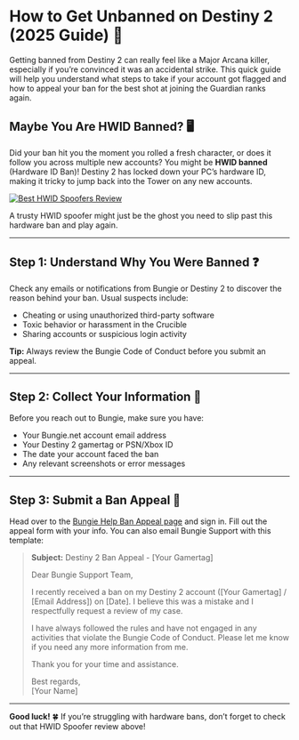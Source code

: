 # How to Get Unbanned on Destiny 2 (2025 Guide) 🌟

Getting banned from Destiny 2 can really feel like a Major Arcana killer, especially if you’re convinced it was an accidental strike. This quick guide will help you understand what steps to take if your account got flagged and how to appeal your ban for the best shot at joining the Guardian ranks again.

## Maybe You Are HWID Banned? 🖥️

Did your ban hit you the moment you rolled a fresh character, or does it follow you across multiple new accounts? You might be **HWID banned** (Hardware ID Ban)! Destiny 2 has locked down your PC’s hardware ID, making it tricky to jump back into the Tower on any new accounts.

[![Best HWID Spoofers Review](https://img.shields.io/badge/Best%20HWID%20Spoofers-Read%20Review-brightgreen?style=for-the-badge&logo=origin)](https://hwid-spoofer.mystrikingly.com/)

A trusty HWID spoofer might just be the ghost you need to slip past this hardware ban and play again.

---

## Step 1: Understand Why You Were Banned ❓

Check any emails or notifications from Bungie or Destiny 2 to discover the reason behind your ban. Usual suspects include:
- Cheating or using unauthorized third-party software  
- Toxic behavior or harassment in the Crucible  
- Sharing accounts or suspicious login activity  

**Tip:** Always review the Bungie Code of Conduct before you submit an appeal.

---

## Step 2: Collect Your Information 📝

Before you reach out to Bungie, make sure you have:
- Your Bungie.net account email address  
- Your Destiny 2 gamertag or PSN/Xbox ID  
- The date your account faced the ban  
- Any relevant screenshots or error messages  

---

## Step 3: Submit a Ban Appeal 📧

Head over to the [Bungie Help Ban Appeal page](https://help.bungie.net/hc/en-us/articles/360046822913-Account-Bans-and-Suspensions) and sign in. Fill out the appeal form with your info. You can also email Bungie Support with this template:

> **Subject:** Destiny 2 Ban Appeal - [Your Gamertag]  
>  
> Dear Bungie Support Team,  
>  
> I recently received a ban on my Destiny 2 account ([Your Gamertag] / [Email Address]) on [Date]. I believe this was a mistake and I respectfully request a review of my case.  
>  
> I have always followed the rules and have not engaged in any activities that violate the Bungie Code of Conduct. Please let me know if you need any more information from me.  
>  
> Thank you for your time and assistance.  
>  
> Best regards,  
> [Your Name]

---

**Good luck!** 🍀 If you’re struggling with hardware bans, don’t forget to check out that HWID Spoofer review above!
